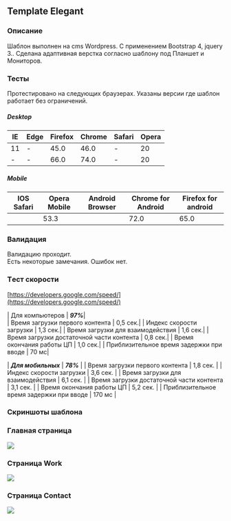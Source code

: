 ## Template Elegant
### Описание 

Шаблон выполнен на cms Wordpress. С применением Bootstrap 4, jquery 3.. Сделана адаптивная верстка согласно шаблону под Планшет и Мониторов. 

###  Тесты    

Протестировано на следующих браузерах. Указаны версии где шаблон работает без ограничений.
##### Desktop 
|   IE  |   Edge    |   Firefox |   Chrome  |   Safari  | Opera |
|-------|-----------|-----------|-----------|-----------|-------|
|   11  |     -     |   45.0    |   46.0    |   -       |   20  |
|   -   |     -     |   66.0    |   74.0    |   -       |   20  |

##### Mobile 
|   IOS Safari | Opera Mobile | Android Browser | Chrome for Android | Firefox for android  | 
|--------------|--------------|-----------------|--------------------|----------------------|
|              |     53.3     |                 |         72.0       |          65.0        | 

###  Валидация    
Валидацию проходит.    
Есть некоторые замечания. Ошибок нет.


### Tест скорости    
[https://developers.google.com/speed/](https://developers.google.com/speed/)

|    Для компьютеров                             |     ***97%***|           
|    Время загрузки первого контента             |      0,5 сек.|
|    Индекс скорости загрузки                    |      1,3 сек.|
|    Время загрузки для взаимодействия           |      1,6 сек.|
|    Время загрузки достаточной части контента   |      0,8 сек.|
|    Время окончания работы ЦП                   |      1,0 сек.|
|    Приблизительное время задержки при вводе    |         70 мс|

|       ***Для мобильных***                 |  ***78%*** | 
| Время загрузки первого контента           |   1,8 сек. |
| Индекс скорости загрузки                  |   3,6 сек. |
| Время загрузки для взаимодействия         |   6,1 сек. |
| Время загрузки достаточной части контента |   3,1 сек. |
| Время окончания работы ЦП                 |   5,2 сек. |
| Приблизительное время задержки при вводе  |   170 мс   |



###     Скриншоты шаблона

### Главная страница 
![](//.model/main.gif)

### Страница Work
![](//.model/work.gif)

### Страница Contact
![](//.model/contact.gif)